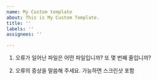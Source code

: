 ```yaml
---
name: My Custom template
about: This is My Custom Template.
title: ''
labels: ''
assignees: ''

---
```


1. 오류가 일어난 파일은 어떤 파일입니까? 또 몇 번째 줄입니까?

2. 오류의 증상을 말씀해 주세요. 가능하면 스크린샷 포함
